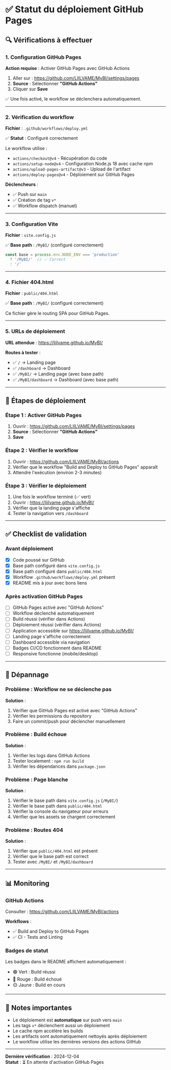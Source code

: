 # ✅ Statut du déploiement GitHub Pages

## 🔍 Vérifications à effectuer

### 1. Configuration GitHub Pages

**Action requise** : Activer GitHub Pages avec GitHub Actions

1. Aller sur : https://github.com/LIILVAME/MyBI/settings/pages
2. **Source** : Sélectionner **"GitHub Actions"**
3. Cliquer sur **Save**

✅ Une fois activé, le workflow se déclenchera automatiquement.

---

### 2. Vérification du workflow

**Fichier** : `.github/workflows/deploy.yml`

✅ **Statut** : Configuré correctement

Le workflow utilise :
- `actions/checkout@v4` - Récupération du code
- `actions/setup-node@v4` - Configuration Node.js 18 avec cache npm
- `actions/upload-pages-artifact@v3` - Upload de l'artifact
- `actions/deploy-pages@v4` - Déploiement sur GitHub Pages

**Déclencheurs** :
- ✅ Push sur `main`
- ✅ Création de tag `v*`
- ✅ Workflow dispatch (manuel)

---

### 3. Configuration Vite

**Fichier** : `vite.config.js`

✅ **Base path** : `/MyBI/` (configuré correctement)

```javascript
const base = process.env.NODE_ENV === 'production' 
  ? '/MyBI/'  // ✅ Correct
  : '/'
```

---

### 4. Fichier 404.html

**Fichier** : `public/404.html`

✅ **Base path** : `/MyBI/` (configuré correctement)

Ce fichier gère le routing SPA pour GitHub Pages.

---

### 5. URLs de déploiement

**URL attendue** : https://liilvame.github.io/MyBI/

**Routes à tester** :
- ✅ `/` → Landing page
- ✅ `/dashboard` → Dashboard
- ✅ `/MyBI/` → Landing page (avec base path)
- ✅ `/MyBI/dashboard` → Dashboard (avec base path)

---

## 🚀 Étapes de déploiement

### Étape 1 : Activer GitHub Pages

1. Ouvrir : https://github.com/LIILVAME/MyBI/settings/pages
2. **Source** : Sélectionner **"GitHub Actions"**
3. **Save**

### Étape 2 : Vérifier le workflow

1. Ouvrir : https://github.com/LIILVAME/MyBI/actions
2. Vérifier que le workflow "Build and Deploy to GitHub Pages" apparaît
3. Attendre l'exécution (environ 2-3 minutes)

### Étape 3 : Vérifier le déploiement

1. Une fois le workflow terminé (✅ vert)
2. Ouvrir : https://liilvame.github.io/MyBI/
3. Vérifier que la landing page s'affiche
4. Tester la navigation vers `/dashboard`

---

## ✅ Checklist de validation

### Avant déploiement

- [x] Code poussé sur GitHub
- [x] Base path configuré dans `vite.config.js`
- [x] Base path configuré dans `public/404.html`
- [x] Workflow `.github/workflows/deploy.yml` présent
- [x] README mis à jour avec bons liens

### Après activation GitHub Pages

- [ ] GitHub Pages activé avec "GitHub Actions"
- [ ] Workflow déclenché automatiquement
- [ ] Build réussi (vérifier dans Actions)
- [ ] Déploiement réussi (vérifier dans Actions)
- [ ] Application accessible sur https://liilvame.github.io/MyBI/
- [ ] Landing page s'affiche correctement
- [ ] Dashboard accessible via navigation
- [ ] Badges CI/CD fonctionnent dans README
- [ ] Responsive fonctionne (mobile/desktop)

---

## 🐛 Dépannage

### Problème : Workflow ne se déclenche pas

**Solution** :
1. Vérifier que GitHub Pages est activé avec "GitHub Actions"
2. Vérifier les permissions du repository
3. Faire un commit/push pour déclencher manuellement

### Problème : Build échoue

**Solution** :
1. Vérifier les logs dans GitHub Actions
2. Tester localement : `npm run build`
3. Vérifier les dépendances dans `package.json`

### Problème : Page blanche

**Solution** :
1. Vérifier le base path dans `vite.config.js` (`/MyBI/`)
2. Vérifier le base path dans `public/404.html`
3. Vérifier la console du navigateur pour erreurs
4. Vérifier que les assets se chargent correctement

### Problème : Routes 404

**Solution** :
1. Vérifier que `public/404.html` est présent
2. Vérifier que le base path est correct
3. Tester avec `/MyBI/` et `/MyBI/dashboard`

---

## 📊 Monitoring

### GitHub Actions

Consulter : https://github.com/LIILVAME/MyBI/actions

**Workflows** :
- ✅ Build and Deploy to GitHub Pages
- ✅ CI - Tests and Linting

### Badges de statut

Les badges dans le README affichent automatiquement :
- 🟢 Vert : Build réussi
- 🔴 Rouge : Build échoué
- 🟡 Jaune : Build en cours

---

## 📝 Notes importantes

- Le déploiement est **automatique** sur push vers `main`
- Les tags `v*` déclenchent aussi un déploiement
- Le cache npm accélère les builds
- Les artifacts sont automatiquement nettoyés après déploiement
- Le workflow utilise les dernières versions des actions GitHub

---

**Dernière vérification** : 2024-12-04  
**Statut** : ⏳ En attente d'activation GitHub Pages

